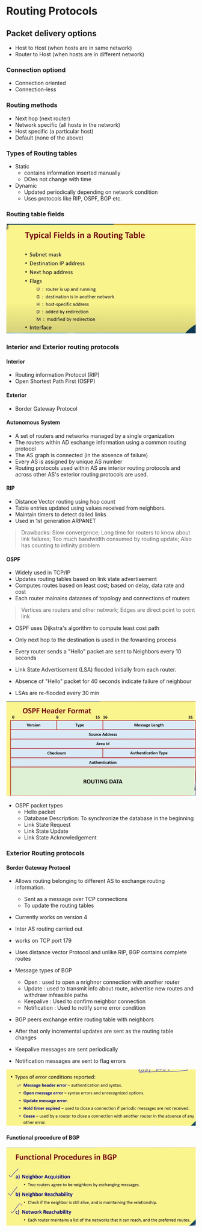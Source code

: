 # Routing Protocols

## Packet delivery options

* Host to Host (when hosts are in same network)
* Router to Host (when hosts are in different network)

### Connection optiond
* Connection oriented
* Connection-less

### Routing methods
* Next hop (next router)
* Network specific (all hosts in the network)
* Host specific (a particular host)
* Default (none of the above)

### Types of Routing tables

* Static 
    * contains information inserted manually
    * DOes not change with time
* Dynamic
    * Updated periodically depending on network condition
    * Uses protocols like RIP, OSPF, BGP etc.

### Routing table fields
<img src = "RT-fields.png">

### Interior and Exterior routing protocols

#### Interior
* Routing information Protocol (RIP)
* Open Shortest Path First (OSFP)

#### Exterior 
* Border Gateway Protocol

#### Autonomous System
* A set of routers and networks managed by a single organization
* The routers within AD exchange information using a common routing protocol
* The AS graph is connected (in the absence of failure)
* Every AS is assigned by unique AS number
* Routing protocols used within AS are interior routing protocols and across other AS's exterior routing protocols are used.

#### RIP
* Distance Vector routing using hop count
* Table entries updated using values received from neighbors.
* Maintain timers to detect dailed links
* Used in 1st generation ARPANET

>Drawbacks: Slow convergence; Long time for routers to know about link failures; Too much bandwidth consumed by routing update; Also has counting to infinity problem

#### OSPF
* Widely used in TCP/IP
* Updates routing tables based on link state advertisement
* Computes routes based on least cost; based on delay, data rate and cost
* Each router mainains dataases of topology and connections of routers

>Vertices are routers and other network; Edges are direct point to point link
* OSPF uses Dijkstra's algorithm to compute least cost path
* Only next hop to the destination is used in the fowarding process

* Every router sends a "Hello" packet are sent to Neighbors every 10 seconds
* Link State Advertisement (LSA) flooded initially from each router.
* Absence of "Hello" packet for 40 seconds indicate failure of neighbour
* LSAs are re-flooded every 30 min

<img src = "ospf_header.png">

* OSPF packet types
    * Hello packet
    * Database Description: To synchronize the database in the beginning
    * Link State Request
    * Link State Update
    * Link State Acknowledgement

### Exterior Routing protocols

#### Border Gateway Protocol

* Allows routing belonging to different AS to exchange routing information.
    * Sent as a message over TCP connections
    * To update the routing tables

* Currently works on version 4
* Inter AS routing carried out
* works on TCP port 179
* Uses distance vector Protocol and unlike RIP, BGP contains complete routes

* Message types of BGP
    * Open : used to open a nrighnor connection with another router
    * Update : used to transmit info about route, advertise new routes and withdraw infeasible paths
    * Keepalive : Used to confirm neighbor connection
    * Notification : Used to notify some error condition

* BGP peers exchange entire routing table with neighbors
* After that only incremental updates are sent as the routing table changes
* Keepalive messages are sent periodically
* Notification messages are sent to flag errors

<img src = "bgp_error.png">

#### Functional procedure of BGP
<img src = "bgp_procedure.png">